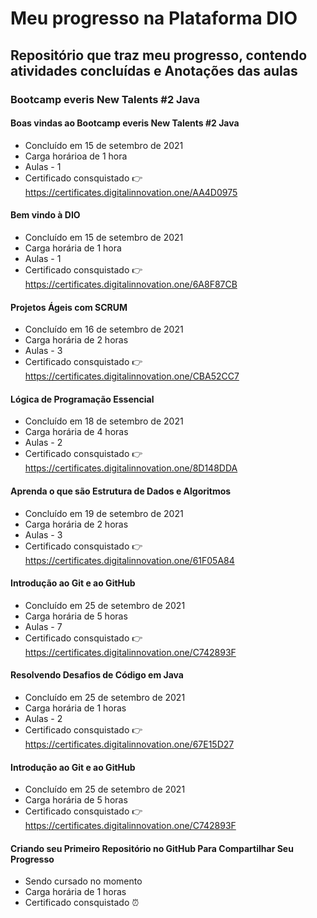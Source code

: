 # Meu progresso na Plataforma DIO
## Repositório que traz meu progresso, contendo atividades concluídas e Anotações das aulas

### Bootcamp everis New Talents #2 Java
#### Boas vindas ao Bootcamp everis New Talents #2 Java
* Concluído em 15 de setembro de 2021
* Carga horárioa de 1 hora
* Aulas - 1
* Certificado consquistado 👉 https://certificates.digitalinnovation.one/AA4D0975

#### Bem vindo à DIO
* Concluído em 15 de setembro de 2021
* Carga horária de 1 hora
* Aulas - 1
* Certificado consquistado 👉 https://certificates.digitalinnovation.one/6A8F87CB

#### Projetos Ágeis com SCRUM
* Concluído em 16 de setembro de 2021
* Carga horária de 2 horas
* Aulas - 3
* Certificado consquistado 👉 https://certificates.digitalinnovation.one/CBA52CC7

#### Lógica de Programação Essencial
* Concluído em 18 de setembro de 2021
* Carga horária de 4 horas
* Aulas - 2
* Certificado consquistado 👉 https://certificates.digitalinnovation.one/8D148DDA

#### Aprenda o que são Estrutura de Dados e Algoritmos
* Concluído em 19 de setembro de 2021
* Carga horária de 2 horas
* Aulas - 3
* Certificado consquistado 👉 https://certificates.digitalinnovation.one/61F05A84

#### Introdução ao Git e ao GitHub
* Concluído em 25 de setembro de 2021
* Carga horária de 5 horas
* Aulas - 7
* Certificado consquistado 👉 https://certificates.digitalinnovation.one/C742893F

#### Resolvendo Desafios de Código em Java
* Concluído em 25 de setembro de 2021
* Carga horária de 1 horas
* Aulas - 2
* Certificado consquistado 👉 https://certificates.digitalinnovation.one/67E15D27

#### Introdução ao Git e ao GitHub
* Concluído em 25 de setembro de 2021
* Carga horária de 5 horas
* Certificado consquistado 👉 https://certificates.digitalinnovation.one/C742893F

#### Criando seu Primeiro Repositório no GitHub Para Compartilhar Seu Progresso
* Sendo cursado no momento
* Carga horária de 1 horas
* Certificado consquistado ⏰


